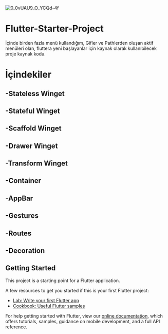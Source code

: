 ![0_0vUAU9_O_YCQd-4f](https://user-images.githubusercontent.com/48158126/78242059-0dbed180-74ea-11ea-9e7f-b4c77d5c8127.jpg)
# Flutter-Starter-Project 
İçinde birden fazla menü kullandığım, Gifler ve Pathlerden oluşan aktif menüleri olan, fluttera yeni başlayanlar için kaynak 
olarak kullanıbilecek proje kaynak kodu.
# İçindekiler
## -Stateless Winget
## -Stateful Winget
## -Scaffold Winget
## -Drawer Winget 
## -Transform Winget 
## -Container 
## -AppBar
## -Gestures
## -Routes
## -Decoration 


## Getting Started

This project is a starting point for a Flutter application.

A few resources to get you started if this is your first Flutter project:

- [Lab: Write your first Flutter app](https://flutter.dev/docs/get-started/codelab)
- [Cookbook: Useful Flutter samples](https://flutter.dev/docs/cookbook)

For help getting started with Flutter, view our
[online documentation](https://flutter.dev/docs), which offers tutorials,
samples, guidance on mobile development, and a full API reference.
